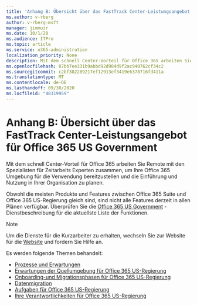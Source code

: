 ```yaml
---
title: 'Anhang B: Übersicht über das FastTrack Center-Leistungsangebot für Office 365 US Government'
ms.author: v-rberg
author: v-rberg-msft
manager: jimmuir
ms.date: 10/1/20
ms.audience: ITPro
ms.topic: article
ms.service: o365-administration
localization_priority: None
description: Mit dem schnell Center-Vorteil für Office 365 arbeiten Sie Remote mit den Spezialisten für Zeitarbeits Experten zusammen, um Ihre Office 365 Umgebung für die Verwendung bereitzustellen und die Einführung und Nutzung in Ihrer Organisation zu planen.
ms.openlocfilehash: 87bb7ee331b9abbd92d984d9f2ac940762cf34c2
ms.sourcegitcommit: c2bf382289217ef12913ef3419e6378716fd411a
ms.translationtype: MT
ms.contentlocale: de-DE
ms.lasthandoff: 09/30/2020
ms.locfileid: "48319959"
---
```

# <a name="appendix-b---fasttrack-center-benefit-overview-for-office-365-us-government"></a>Anhang B: Übersicht über das FastTrack Center-Leistungsangebot für Office 365 US Government

Mit dem schnell Center-Vorteil für Office 365 arbeiten Sie Remote mit den Spezialisten für Zeitarbeits Experten zusammen, um Ihre Office 365 Umgebung für die Verwendung bereitzustellen und die Einführung und Nutzung in Ihrer Organisation zu planen. 
  
Obwohl die meisten Produkte und Features zwischen Office 365 Suite und Office 365 US-Regierung gleich sind, sind nicht alle Features derzeit in allen Plänen verfügbar. Überprüfen Sie die [Office 365 US Government](https://aka.ms/aboutgovcloud) -Dienstbeschreibung für die aktuellste Liste der Funktionen.

> [!NOTE]
> Um die Dienste für die Kurzarbeiter zu erhalten, wechseln Sie zur Website für die [Website](https://go.microsoft.com/fwlink/?linkid=780698) und fordern Sie Hilfe an.  

Es werden folgende Themen behandelt:
- [Prozesse und Erwartungen](process-and-expectations.md) 
- [Erwartungen der Quellumgebung für Office 365 US-Regierung](US-Gov-appendix-source-environment-expectations.md)   
- [Onboarding-und Migrationsphasen für Office 365 US-Regierung](US-Gov-appendix-onboarding-and-migration.md)
- [Datenmigration](data-migration.md)    
- [Aufgaben für Office 365 US-Regierung](US-Gov-appendix-fasttrack-responsibilities.md)   
- [Ihre Verantwortlichkeiten für Office 365 US-Regierung](US-Gov-appendix-your-responsibilities.md)    

